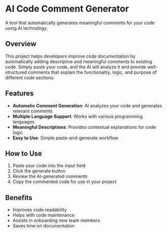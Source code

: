 # AI Code Comment Generator

A tool that automatically generates meaningful comments for your code using AI technology.

## Overview

This project helps developers improve code documentation by automatically adding descriptive and meaningful comments to existing code. Simply paste your code, and the AI will analyze it and provide well-structured comments that explain the functionality, logic, and purpose of different code sections.

## Features

-   **Automatic Comment Generation**: AI analyzes your code and generates relevant comments
-   **Multiple Language Support**: Works with various programming languages
-   **Meaningful Descriptions**: Provides contextual explanations for code logic
-   **Easy to Use**: Simple paste-and-generate workflow

## How to Use

1. Paste your code into the input field
2. Click the generate button
3. Review the AI-generated comments
4. Copy the commented code for use in your project

## Benefits

-   Improves code readability
-   Helps with code maintenance
-   Assists in onboarding new team members
-   Saves time on documentation
